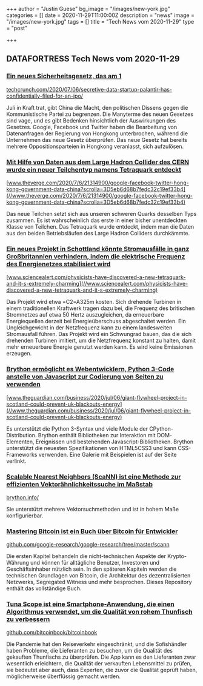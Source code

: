 +++
author = "Justin Guese"
bg_image = "/images/new-york.jpg"
categories = []
date = 2020-11-29T11:00:00Z
description = "news"
image = "/images/new-york.jpg"
tags = []
title = "Tech News vom 2020-11-29"
type = "post"

+++

        
## DATAFORTRESS Tech News vom 2020-11-29


### [Ein neues Sicherheitsgesetz, das am 1](//techcrunch.com/2020/07/06/secretive-data-startup-palantir-has-confidentially-filed-for-an-ipo/)


[techcrunch.com/2020/07/06/secretive-data-startup-palantir-has-confidentially-filed-for-an-ipo/](//techcrunch.com/2020/07/06/secretive-data-startup-palantir-has-confidentially-filed-for-an-ipo/)


Juli in Kraft trat, gibt China die Macht, den politischen Dissens gegen die Kommunistische Partei zu begrenzen. Die Manyterme des neuen Gesetzes sind vage, und es gibt Bedenken hinsichtlich der Auswirkungen des Gesetzes. Google, Facebook und Twitter haben die Bearbeitung von Datenanfragen der Regierung von Hongkong unterbrochen, während die Unternehmen das neue Gesetz überprüfen. Das neue Gesetz hat bereits mehrere Oppositionsparteien in Hongkong veranlasst, sich aufzulösen.


### [Mit Hilfe von Daten aus dem Large Hadron Collider des CERN wurde ein neuer Teilchentyp namens Tetraquark entdeckt](//www.theverge.com/2020/7/6/21314900/google-facebook-twitter-hong-kong-government-data-china?scrolla=3D5eb6d68b7fedc32c19ef33b4)


[www.theverge.com/2020/7/6/21314900/google-facebook-twitter-hong-kong-government-data-china?scrolla=3D5eb6d68b7fedc32c19ef33b4](//www.theverge.com/2020/7/6/21314900/google-facebook-twitter-hong-kong-government-data-china?scrolla=3D5eb6d68b7fedc32c19ef33b4)


Das neue Teilchen setzt sich aus unseren schweren Quarks desselben Typs zusammen. Es ist wahrscheinlich das erste in einer bisher unentdeckten Klasse von Teilchen. Das Tetraquark wurde entdeckt, indem man die Daten aus den beiden Betriebsläufen des Large Hadron Colliders durchkämmte.


### [Ein neues Projekt in Schottland könnte Stromausfälle in ganz Großbritannien verhindern, indem die elektrische Frequenz des Energienetzes stabilisiert wird](//www.sciencealert.com/physicists-have-discovered-a-new-tetraquark-and-it-s-extremely-charming)


[www.sciencealert.com/physicists-have-discovered-a-new-tetraquark-and-it-s-extremely-charming](//www.sciencealert.com/physicists-have-discovered-a-new-tetraquark-and-it-s-extremely-charming)


Das Projekt wird etwa =C2=A325m kosten. Sich drehende Turbinen in einem traditionellen Kraftwerk tragen dazu bei, die Frequenz des britischen Stromnetzes auf etwa 50 Hertz auszugleichen, da erneuerbare Energiequellen derzeit bei Energieüberschuss abgeschaltet werden. Ein Ungleichgewicht in der Netzfrequenz kann zu einem landesweiten Stromausfall führen. Das Projekt wird ein Schwungrad bauen, das die sich drehenden Turbinen imitiert, um die Netzfrequenz konstant zu halten, damit mehr erneuerbare Energie genutzt werden kann. Es wird keine Emissionen erzeugen.


### [Brython ermöglicht es Webentwicklern, Python 3-Code anstelle von Javascript zur Codierung von Seiten zu verwenden](//www.theguardian.com/business/2020/jul/06/giant-flywheel-project-in-scotland-could-prevent-uk-blackouts-energy)


[www.theguardian.com/business/2020/jul/06/giant-flywheel-project-in-scotland-could-prevent-uk-blackouts-energy](//www.theguardian.com/business/2020/jul/06/giant-flywheel-project-in-scotland-could-prevent-uk-blackouts-energy)


Es unterstützt die Python 3-Syntax und viele Module der CPython-Distribution. Brython enthält Bibliotheken zur Interaktion mit DOM-Elementen, Ereignissen und bestehenden Javascript-Bibliotheken. Brython unterstützt die neuesten Spezifikationen von HTML5CSS3 und kann CSS-Frameworks verwenden. Eine Galerie mit Beispielen ist auf der Seite verlinkt.


### [Scalable Nearest Neighbors (ScaNN) ist eine Methode zur effizienten Vektorähnlichkeitssuche im Maßstab](//brython.info/)


[brython.info/](//brython.info/)


Sie unterstützt mehrere Vektorsuchmethoden und ist in hohem Maße konfigurierbar.


### [Mastering Bitcoin ist ein Buch über Bitcoin für Entwickler](//github.com/google-research/google-research/tree/master/scann)


[github.com/google-research/google-research/tree/master/scann](//github.com/google-research/google-research/tree/master/scann)


Die ersten Kapitel behandeln die nicht-technischen Aspekte der Krypto-Währung und können für alltägliche Benutzer, Investoren und Geschäftsinhaber nützlich sein. In den späteren Kapiteln werden die technischen Grundlagen von Bitcoin, die Architektur des dezentralisierten Netzwerks, Segregated Witness und mehr besprochen. Dieses Repository enthält das vollständige Buch.


### [Tuna Scope ist eine Smartphone-Anwendung, die einen Algorithmus verwendet, um die Qualität von rohem Thunfisch zu verbessern](//github.com/bitcoinbook/bitcoinbook)


[github.com/bitcoinbook/bitcoinbook](//github.com/bitcoinbook/bitcoinbook)


Die Pandemie hat den Reiseverkehr eingeschränkt, und die Sofishändler haben Probleme, die Lieferanten zu besuchen, um die Qualität des gekauften Thunfischs zu überprüfen. Die App kann es den Lieferanten zwar wesentlich erleichtern, die Qualität der verkauften Lebensmittel zu prüfen, sie bedeutet aber auch, dass Experten, die zuvor die Qualität geprüft haben, möglicherweise überflüssig gemacht werden.